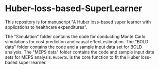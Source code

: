 # Huber-loss-based-SuperLearner
This repository is for manuscript "A Huber loss-based super learner with applications to healthcare expenditures".

The "Simulation" folder contains the code for conducting Monte Carlo simulations for cost prediction and causal effect estimation. The "BOLD data" folder contains the code and a sample input data set for BOLD analysis. The "MEPS data" folder contains the code and sample input data sets for MEPS analysis. `HuberSL` is the core function to fit the Huber loss-based super learner.

